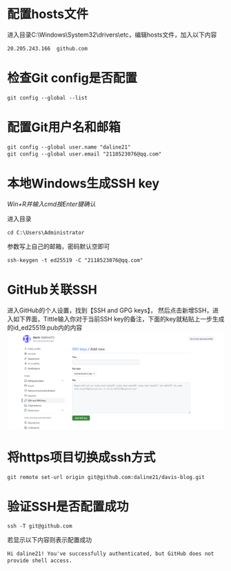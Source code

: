 # 配置hosts文件

进入目录C:\Windows\System32\drivers\etc，编辑hosts文件，加入以下内容

```text
20.205.243.166  github.com
```

# 检查Git config是否配置

```shell
git config --global --list
```

# 配置Git用户名和邮箱

```shell
git config --global user.name "daline21"
git config --global user.email "2118523076@qq.com"
```

# 本地Windows生成SSH key

*Win+R并输入cmd按Enter键确认*<br>

进入目录

```shell
cd C:\Users\Administrator
```

参数写上自己的邮箱，密码默认空即可

```shell
ssh-keygen -t ed25519 -C "2118523076@qq.com"
```

# GitHub关联SSH

进入GitHub的个人设置，找到【SSH and GPG keys】， 然后点击新增SSH，进入如下界面，Tittle输入你对于当前SSH key的备注，下面的key就粘贴上一步生成的id_ed25519.pub内的内容
![](imgs/img1.png)

# 将https项目切换成ssh方式

```shell
git remote set-url origin git@github.com:daline21/davis-blog.git
```

# 验证SSH是否配置成功

```shell
ssh -T git@github.com
```

若显示以下内容则表示配置成功

```text
Hi daline21! You've successfully authenticated, but GitHub does not provide shell access.
```
